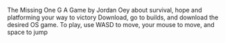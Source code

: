 The Missing One G
A Game by Jordan Oey about survival, hope and platforming your way to victory
Download, go to builds, and download the desired OS game.
To play, use WASD to move, your mouse to move, and space to jump
